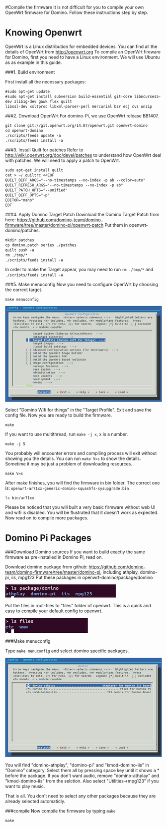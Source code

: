 #Compile the firmware
It is not difficult for you to compile your own OpenWrt firmware for Domino. Follow these instructions step by step.

Knowing Openwrt
===============

OpenWrt is a Linux distribution for embedded devices. You can find all the details of OpenWrt from http://openwrt.org
To compile an OpenWrt fireware for Domino, first you need to have a Linux environment. We will use Ubuntu as as example in this guide.

###1. Build environment

First install all the necessary packages:
```
#sudo apt-get update 
#sudo apt-get install subversion build-essential git-core libncurses5-dev zlib1g-dev gawk flex quilt 
libssl-dev xsltproc libxml-parser-perl mercurial bzr ecj cvs unzip 
```

###2. Download OpenWrt
For domino-Pi, we use OpenWrt release BB1407.
```
git clone git://git.openwrt.org/14.07/openwrt.git openwrt-domino
cd openwrt-domino
./scripts/feeds update -a
./scripts/feeds install -a
```

###3. Install Quilt for patches
Refer to http://wiki.openwrt.org/doc/devel/patches to understand how OpenWrt deal with patches. We will need to apply a patch to OpenWrt.
```
sudo apt-get install quilt
cat > ~/.quiltrc <<EOF
QUILT_DIFF_ARGS="--no-timestamps --no-index -p ab --color=auto"
QUILT_REFRESH_ARGS="--no-timestamps --no-index -p ab"
QUILT_PATCH_OPTS="--unified"
QUILT_DIFF_OPTS="-p"
EDITOR="nano"
EOF
```

###4. Apply Domino Target Patch
Download the Domino Target Patch from here: https://github.com/domino-team/domino-firmware/tree/master/domino-pi/openwrt-patch 
Put them in openwrt-domino/patches.
```
mkdir patches
cp domino.patch series ./patches
quilt push -a
rm ./tmp/*
./scripts/feeds install -a
```
In order to make the Target appear, you may need to run `rm ./tmp/*` and `./scripts/feeds install -a`

###5. Make menuconfig
Now you need to configure OpenWrt by choosing the correct target.
```
make menuconfig
```

![Menuconfig](src/menuconfig.png)

Select "Domino Wifi for things" in the "Target Profile". Exit and save the config file. Now you are ready to build the firmware.
```
make 
```
If you want to use multithread, run `make -j x`, x is a number.
```
make -j 5
```
You probably will encounter errors and compiling process will exit without showing you the details. You can run `make V=s` to show the details. Sometime it may be just a problem of downloading resources.
```
make V=s
```
After make finishes, you will find the firmware in bin folder. The correct one is: `openwrt-ar71xx-generic-domino-squashfs-sysupgrade.bin`
```
ls bin/ar71xx
```

Please be noticed that you will built a very basic firmware without web UI and wifi is disabled. You will be flustrated that it doesn't work as expected. Now read on to compile more packages.

Domino Pi Packages
===================

###Download Domino sources
If you want to build exactly the same firmware as pre-installed in Domino Pi, read on.

Download domino package from github: https://github.com/domino-team/domino-firmware/tree/master/domino-pi, including athplay, domino-pi, iis, mpg123
Put these packages in openwrt-domino/package/domino

![Domino packages](src/packages.png)

Put the files in root-files to "files" folder of openwrt. This is a quick and easy to compile your default config to openwrt.

![Domino root files](src/rootfiles.png)

###Make menuconfig

Type `make menuconfig` and select domino specific packages.

![Domino packages](src/menuconfig-domino.png)

You will find "domino-athplay", "domino-pi" and "kmod-domino-iis" in "Domino" category. Select them all by pressing space key until it shows a * before the package. If you don't want audio, remove "domino-athplay" and "kmod-domino-iis" from the selction. Also select "Utilities->mpg123" if you want to play music. 

That is all. You don't need to select any other packages because they are already selected automaticly.

###compile
Now compile the firmware by typing `make`
```
make
```


